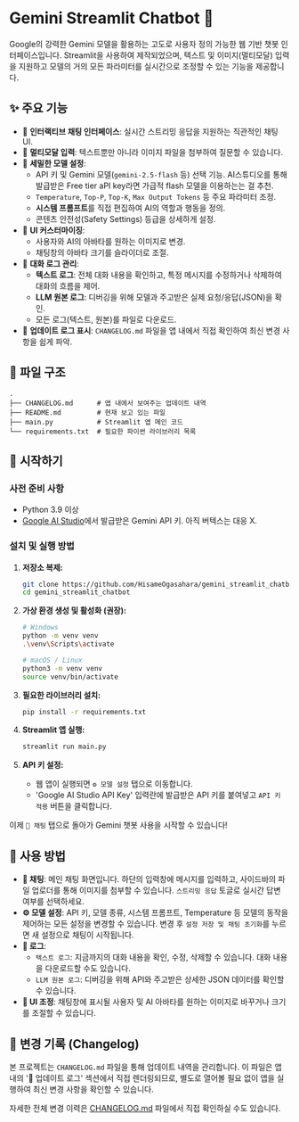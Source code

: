 
# Gemini Streamlit Chatbot 🤖

Google의 강력한 Gemini 모델을 활용하는 고도로 사용자 정의 가능한 웹 기반 챗봇 인터페이스입니다. Streamlit을 사용하여 제작되었으며, 텍스트 및 이미지(멀티모달) 입력을 지원하고 모델의 거의 모든 파라미터를 실시간으로 조정할 수 있는 기능을 제공합니다.


## ✨ 주요 기능

-   💬 **인터랙티브 채팅 인터페이스**: 실시간 스트리밍 응답을 지원하는 직관적인 채팅 UI.
-   📸 **멀티모달 입력**: 텍스트뿐만 아니라 이미지 파일을 첨부하여 질문할 수 있습니다.
-   🔧 **세밀한 모델 설정**:
    -   API 키 및 Gemini 모델(`gemini-2.5-flash` 등) 선택 기능. AI스튜디오를 통해 발급받은 Free tier aPI key라면 가급적 flash 모델을 이용하는는 걸 추천.
    -   `Temperature`, `Top-P`, `Top-K`, `Max Output Tokens` 등 주요 파라미터 조정.
    -   **시스템 프롬프트**를 직접 편집하여 AI의 역할과 행동을 정의.
    -   콘텐츠 안전성(Safety Settings) 등급을 상세하게 설정.
-   🎨 **UI 커스터마이징**:
    -   사용자와 AI의 아바타를 원하는 이미지로 변경.
    -   채팅창의 아바타 크기를 슬라이더로 조절.
-   📜 **대화 로그 관리**:
    -   **텍스트 로그**: 전체 대화 내용을 확인하고, 특정 메시지를 수정하거나 삭제하여 대화의 흐름을 제어.
    -   **LLM 원본 로그**: 디버깅을 위해 모델과 주고받은 실제 요청/응답(JSON)을 확인.
    -   모든 로그(텍스트, 원본)를 파일로 다운로드.
-   🚀 **업데이트 로그 표시**: `CHANGELOG.md` 파일을 앱 내에서 직접 확인하여 최신 변경 사항을 쉽게 파악.

## 📁 파일 구조

```
.
├── CHANGELOG.md      # 앱 내에서 보여주는 업데이트 내역
├── README.md         # 현재 보고 있는 파일
├── main.py           # Streamlit 앱 메인 코드
└── requirements.txt  # 필요한 파이썬 라이브러리 목록
```

## 🚀 시작하기

### 사전 준비 사항

-   Python 3.9 이상
-   [Google AI Studio](https://aistudio.google.com/app/apikey)에서 발급받은 Gemini API 키. 아직 버텍스는 대응 X.

### 설치 및 실행 방법

1.  **저장소 복제:**
    ```bash
    git clone https://github.com/HisameOgasahara/gemini_streamlit_chatbot.git
    cd gemini_streamlit_chatbot
    ```

2.  **가상 환경 생성 및 활성화 (권장):**
    ```bash
    # Windows
    python -m venv venv
    .\venv\Scripts\activate

    # macOS / Linux
    python3 -m venv venv
    source venv/bin/activate
    ```

3.  **필요한 라이브러리 설치:**
    ```bash
    pip install -r requirements.txt
    ```

4.  **Streamlit 앱 실행:**
    ```bash
    streamlit run main.py
    ```

5.  **API 키 설정:**
    -   웹 앱이 실행되면 `⚙️ 모델 설정` 탭으로 이동합니다.
    -   'Google AI Studio API Key' 입력란에 발급받은 API 키를 붙여넣고 `API 키 적용` 버튼을 클릭합니다.

이제 `💬 채팅` 탭으로 돌아가 Gemini 챗봇 사용을 시작할 수 있습니다!

## 📖 사용 방법

-   **💬 채팅**: 메인 채팅 화면입니다. 하단의 입력창에 메시지를 입력하고, 사이드바의 파일 업로더를 통해 이미지를 첨부할 수 있습니다. `스트리밍 응답` 토글로 실시간 답변 여부를 선택하세요.
-   **⚙️ 모델 설정**: API 키, 모델 종류, 시스템 프롬프트, Temperature 등 모델의 동작을 제어하는 모든 설정을 변경할 수 있습니다. 변경 후 `설정 저장 및 채팅 초기화`를 누르면 새 설정으로 채팅이 시작됩니다.
-   **📜 로그**:
    -   `텍스트 로그`: 지금까지의 대화 내용을 확인, 수정, 삭제할 수 있습니다. 대화 내용을 다운로드할 수도 있습니다.
    -   `LLM 원본 로그`: 디버깅을 위해 API와 주고받은 상세한 JSON 데이터를 확인할 수 있습니다.
-   **🎨 UI 조정**: 채팅창에 표시될 사용자 및 AI 아바타를 원하는 이미지로 바꾸거나 크기를 조절할 수 있습니다.

## 📝 변경 기록 (Changelog)

본 프로젝트는 `CHANGELOG.md` 파일을 통해 업데이트 내역을 관리합니다. 이 파일은 앱 내의 '🚀 업데이트 로그' 섹션에서 직접 렌더링되므로, 별도로 열어볼 필요 없이 앱을 실행하여 최신 변경 사항을 확인할 수 있습니다.

자세한 전체 변경 이력은 [CHANGELOG.md](CHANGELOG.md) 파일에서 직접 확인하실 수도 있습니다.